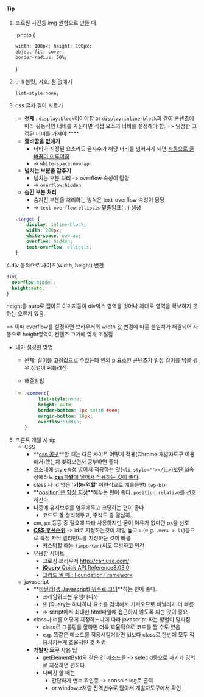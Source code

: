 #### Tip

1. 프로필 사진등 img 원형으로 만들 때

   .photo {

   ```css
   width: 100px; height: 100px;
   object-fit: cover;
   border-radius: 50%;
   ```
   }

2. ul li 블릿, 기호, 점 없애기

   `list-style:none;`

3. css 글자 길이 자르기

   - **전제** : `display:block`이어야함 or `display:inline-block`과 같이 콘텐츠에 따라 유동적인 너비를 가진다면 직접 요소의 너비를 설정해야 함. => 일정한 고정된 너비를 가져야 ****
   - **줄바꿈을 없애기**
     - 너비가 지정된 요소라도 글자수가 해당 너비를 넘어서게 되면 <u>자동으로 줄바꿈이 이루어짐</u>
     - => `white-space:nowrap`
   - **넘치는 부분을 감추기**
     - 넘치는 부분 처리 -> overflow 속성이 담당
     - => `overflow:hidden`
   - **숨긴 부분 처리**
     - 숨겨진 부분을 처리하는 방식은 text-overflow 속성이 담당
     - => `text-overflow:ellipsis` 밑줄임표(...) 생성

   ```css
   .target {
       display: inline-block;
       width: 200px;
       white-space: nowrap;
       overflow: hidden;
       text-overflow: ellipsis;
   }
   ```


4.div 동적으로 사이즈(width, height) 변환

```css
div{
  overflow:hidden;
  height:auto;
}
```

height를 auto로 잡아도 이미지등이 div박스 영역을 벗어나 제대로 영역을 확보하지 못하는 오류가 있음.

=> 이때 overflow를 설정하면 브라우저의 width 값 변경에 따른 불일치가 해결되어 자동으로 height영역이 컨텐츠 크기에 맞게 조절됨

- 내가 설정한 방법

  - 문제: 길이를 고정값으로 주었는데 안의 p 요소안 콘텐츠가 일정 길이를 넘을 경우 정렬이 뒤틀려짐

  - 해결방법 

  - ```css
    .comment{
         list-style:none;
         height: auto;
         border-bottom: 1px solid #eee;
         margin-bottom: 10px;
         overflow:hidden;
    }
    ```



5. 프론트 개발 시 tip
   - CSS
     - **<u>css 공부</u>**할 때는 다른 사이트 어떻게 적용(Chrome 개발자도구 이용해서)했는지 찾아보면서 공부하면 좋다
     - 요소내에 style속성 넣어서 적용하는 것(`<li style=""></li>`)보단 id속성에라도 <u>**css파일**에 넣어서 적용하는 것이 좋다</u>.
     - class 나 id 명은 '**기능-역할**' 이런식으로 예를들면) `tag-btn`
     - **<u>position 은 항상 지정</u>**해두는 편이 좋다. `position:relative`를 선호하신다. 
     - 나중에 유지보수를 염두에두고 코딩하는 편이 좋다
       - 코드도 잘 정리해두고, 주석도 좀 열심히..
     - em, px 등등 중 필요에 따라 사용하지만 굳이 이유가 없다면 px을 선호
     - **<u>CSS 우선순위</u>** -> id로 지정하는것이 제일 높고 `>` (e.g. `.menu > li`)등으로 특정 자식 엘리먼트를 지정하는 것이 빠름
       - 커스텀할 때는 `!important`써도 무방하고 안전
     - 유용한 사이트
       - 크로싱 브라우저 http://caniuse.com/
       - [**jQuery** Quick API Reference3.03.0](https://oscarotero.com/jquery/)
       - [그리드 짤 때 : Foundation Framework](http://foundation.zurb.com/)
   - javascript
     - **<u>바닐라(생 Javascript) 위주로 코딩</u>**하는 편이 좋다.
       - 프레임워크는 유행타니까 
       - 또 jQuery는 하나하나 요소를 검색해서 가져오므로 바닐라가 더 빠름
       - => script에서 최대한 html파일에 접근하지 않도록 짜는 것이 중요
     - class나 id를 어떻게 지정하느냐에 따라 javascript 짜는 방법이 달라짐
       - class로 그룹핑을 잘하면 더욱 효율적으로 코드를 짤 수도 있음
       - e.g. 똑같은 메소드를 적용시킬거라면 id보다 class로 한번에 모두 적용시키는게 효율적인 것 처럼
     - **개발자 도구** 사용 팁
       - getElementById와 같은 긴 메소드들 -> selecId등으로 자기가 임의로 지정하면 편하다.
       - 디버깅 할 때는 
         - 간단하게 변수 확인등 -> console.log로 출력
         - or window.z처럼 전역변수로 담아서 개발자도구에서 확인